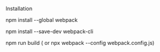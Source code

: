 Installation 

npm install --global webpack

npm install --save-dev webpack-cli

npm run build ( or npx webpack --config webpack.config.js)
